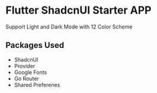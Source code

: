 # Flutter ShadcnUI Starter APP 

Support Light and Dark Mode with 12 Color Scheme

## Packages Used

- ShadcnUI
- Provider
- Google Fonts
- Go Router
- Shared Preferenes
